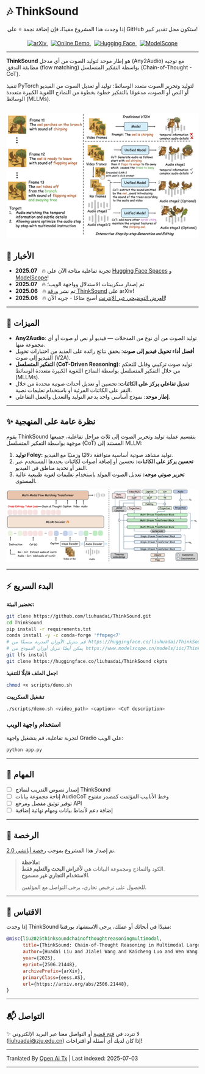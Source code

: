 # 🎶 ThinkSound

<p align="center">
  إذا وجدت هذا المشروع مفيدًا، فإن إضافة نجمة ⭐ على GitHub ستكون محل تقدير كبير!
</p>

<p align="center">
  <a href="https://arxiv.org/pdf/2506.21448">
    <img src="https://img.shields.io/badge/arXiv-2506.21448-b31b1b.svg" alt="arXiv"/>
  </a>
  &nbsp;
  <a href="https://thinksound-project.github.io/">
    <img src="https://img.shields.io/badge/Online%20Demo-🌐-blue" alt="Online Demo"/>
  </a>
  &nbsp;
  <a href="https://huggingface.co/spaces/FunAudioLLM/ThinkSound">
    <img src="https://img.shields.io/badge/HuggingFace-Spaces-orange?logo=huggingface" alt="Hugging Face"/>
  </a>
  &nbsp;
  <a href="https://modelscope.cn/studios/iic/ThinkSound">
    <img src="https://img.shields.io/badge/ModelScope-在线体验-green" alt="ModelScope"/>
  </a>
</p>

---

**ThinkSound** هو إطار موحد لتوليد الصوت من أي مدخل (Any2Audio) مع توجيه مطابقة التدفق (flow matching) بواسطة التفكير المتسلسل (Chain-of-Thought - CoT).

تنفيذ PyTorch لتوليد وتحرير الصوت متعدد الوسائط: توليد أو تعديل الصوت من الفيديو أو النص أو الصوت، مدعومًا بالتفكير خطوة بخطوة من النماذج اللغوية الكبيرة متعددة الوسائط (MLLMs).

![Teaser](https://raw.githubusercontent.com/FunAudioLLM/ThinkSound/master/assets/figs/fig1_teaser.png)
---

## 📰 الأخبار
- **2025.07** &nbsp; 🔥 تجربة تفاعلية متاحة الآن على [Hugging Face Spaces](https://huggingface.co/spaces/FunAudioLLM/ThinkSound) و [ModelScope](https://modelscope.cn/studios/iic/ThinkSound)!
- **2025.07** &nbsp; 🔥 تم إصدار سكريبتات الاستدلال وواجهة الويب؛
- **2025.06** &nbsp; 🔥 تم نشر [ورقة ThinkSound](https://arxiv.org/pdf/2506.21448) على arXiv!
- **2025.06** &nbsp; 🔥 [العرض التوضيحي عبر الإنترنت](http://thinksound-project.github.io/) أصبح متاحًا - جربه الآن!

---

## 🚀 الميزات

- **Any2Audio**: توليد الصوت من أي نوع من المدخلات — فيديو أو نص أو صوت أو أي مجموعة منها.
- **أفضل أداء تحويل فيديو إلى صوت**: يحقق نتائج رائدة على العديد من اختبارات تحويل الفيديو إلى صوت (V2A).
- **التفكير المتسلسل (CoT-Driven Reasoning)**: توليد صوت تركيبي وقابل للتحكم من خلال التفكير المتسلسل بواسطة النماذج اللغوية الكبيرة متعددة الوسائط (MLLMs).
- **تعديل تفاعلي يركز على الكائنات**: تحسين أو تعديل أحداث صوتية محددة من خلال النقر على الكائنات المرئية أو باستخدام تعليمات نصية.
- **إطار موحد**: نموذج أساسي واحد يدعم التوليد والتعديل والعمل التفاعلي.

---

## ✨ نظرة عامة على المنهجية

يقوم ThinkSound بتقسيم عملية توليد وتحرير الصوت إلى ثلاث مراحل تفاعلية، جميعها موجهة بواسطة التفكير المتسلسل (CoT) المستند إلى MLLM:

1. **توليد Foley:** توليد مشاهد صوتية أساسية متوافقة دلاليًا وزمنيًا مع الفيديو.
2. **تحسين يركز على الكائنات:** تحسين أو إضافة أصوات لكائنات يحددها المستخدم عبر النقر أو تحديد مناطق في الفيديو.
3. **تحرير صوتي موجه:** تعديل الصوت المولد باستخدام تعليمات لغوية طبيعية عالية المستوى.

![ThinkSound Overview](https://raw.githubusercontent.com/FunAudioLLM/ThinkSound/master/assets/figs/fig3_model.png)
<!-- يتم استخدام مجموعة بيانات واسعة النطاق مشروحة بالتفكير المتسلسل (**AudioCoT**) لتدريب كل من وحدة التفكير والنموذج الصوتي الموحد.
![AudioCoT Pipeline](https://raw.githubusercontent.com/FunAudioLLM/ThinkSound/master/assets/figs/fig2_dataset.png) -->

---

## ⚡ البدء السريع

**تحضير البيئة:**
```bash
git clone https://github.com/liuhuadai/ThinkSound.git
cd ThinkSound
pip install -r requirements.txt
conda install -y -c conda-forge 'ffmpeg<7'
# قم بتنزيل الأوزان المدربة مسبقًا من https://huggingface.co/liuhuadai/ThinkSound إلى مجلد ckpts/
# يمكن أيضًا تنزيل أوزان النموذج من https://www.modelscope.cn/models/iic/ThinkSound
git lfs install
git clone https://huggingface.co/liuhuadai/ThinkSound ckpts
```

**اجعل الملف قابلًا للتنفيذ**
```bash
chmod +x scripts/demo.sh
```

**تشغيل السكريبت**
```bash
./scripts/demo.sh <video_path> <caption> <CoT description>
```


### استخدام واجهة الويب

لتجربة تفاعلية، قم بتشغيل واجهة Gradio على الويب:

```bash
python app.py
```

---
## 📝 المهام

- ☐ إصدار نصوص التدريب لنماذج ThinkSound
- ☐ إتاحة مجموعة بيانات AudioCoT وخط الأنابيب المؤتمت كمصدر مفتوح
- ☐ توفير توثيق مفصل ومرجع API
- ☐ إضافة دعم لأنماط بيانات ومهام نهائية إضافية

---

## 📄 الرخصة

تم إصدار هذا المشروع بموجب [رخصة أباتشي 2.0](LICENSE).

> **ملاحظة:**  
> الكود والنماذج ومجموعة البيانات هي **لأغراض البحث والتعليم فقط**.  
> **الاستخدام التجاري غير مسموح.**
>
> للحصول على ترخيص تجاري، يرجى التواصل مع المؤلفين.

---

## 📖 الاقتباس

إذا وجدت ThinkSound مفيدًا في أبحاثك أو عملك، يرجى الاستشهاد بورقتنا:

```bibtex
@misc{liu2025thinksoundchainofthoughtreasoningmultimodal,
      title={ThinkSound: Chain-of-Thought Reasoning in Multimodal Large Language Models for Audio Generation and Editing}, 
      author={Huadai Liu and Jialei Wang and Kaicheng Luo and Wen Wang and Qian Chen and Zhou Zhao and Wei Xue},
      year={2025},
      eprint={2506.21448},
      archivePrefix={arXiv},
      primaryClass={eess.AS},
      url={https://arxiv.org/abs/2506.21448}, 
}
```

---

## 📬 التواصل

✨ لا تتردد في [فتح قضية](https://github.com/liuhuadai/ThinkSound/issues) أو التواصل معنا عبر البريد الإلكتروني ([liuhuadai@zju.edu.cn](https://raw.githubusercontent.com/FunAudioLLM/ThinkSound/master/mailto:liuhuadai@zju.edu.cn)) إذا كان لديك أي أسئلة أو اقتراحات!


---


Tranlated By [Open Ai Tx](https://github.com/OpenAiTx/OpenAiTx) | Last indexed: 2025-07-03


---